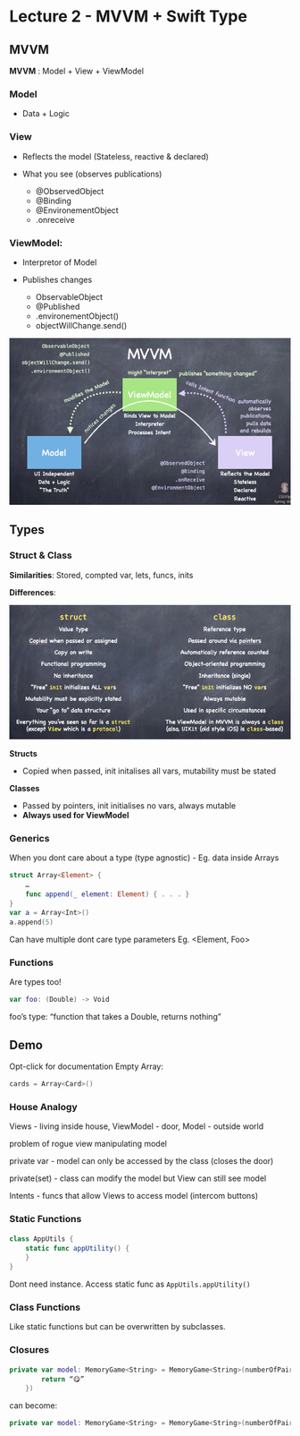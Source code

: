 # Lecture 2 - MVVM + Swift Type
## MVVM
**MVVM** : Model + View + ViewModel

### Model

* Data + Logic

### View

* Reflects the model (Stateless, reactive & declared)

* What you see (observes publications)
  * @ObservedObject
  * @Binding
  * @EnvironementObject
  * .onreceive

### ViewModel: 

* Interpretor of Model 

* Publishes changes
  * ObservableObject
  * @Published
  * .environementObject()
  * objectWillChange.send()

![MVVM](./Lecture.assets/MVVM.png)



## Types
### Struct & Class
**Similarities**: Stored, compted var, lets, funcs, inits

**Differences**:

![Differences](./Lecture.assets/Differences.png)

**Structs**
* Copied when passed, init initalises all vars, mutability must be stated

**Classes**
* Passed by pointers,  init initialises no vars, always mutable
* **Always used for ViewModel**

### Generics
When you dont care about a type (type agnostic) - Eg. data inside Arrays
```swift
struct Array<Element> {
	…
	func append(_ element: Element) { . . . }
}
var a = Array<Int>()
a.append(5)
```

Can have multiple dont care type parameters  Eg. <Element, Foo>

### Functions
Are types too!
```swift
var foo: (Double) -> Void
```
 foo’s type: “function that takes a Double, returns nothing”

## Demo 
Opt-click for documentation
Empty Array:
```swift
cards = Array<Card>()
```

### House Analogy
Views - living inside house, ViewModel - door, Model - outside world

problem of rogue view manipulating model

private var 	- model can only be accessed by the class (closes the door)

private(set) 	- class can modify the model but View can still see model

Intents 		- funcs that allow Views to access model (intercom buttons)

### Static Functions
```swift
class AppUtils {
    static func appUtility() {
    }
}
```
Dont need instance. Access static func as `AppUtils.appUtility()`

### Class Functions
Like static functions but can be overwritten by subclasses.

### Closures
```swift
private var model: MemoryGame<String> = MemoryGame<String>(numberOfPairs: 2, cardContentFactory: { (pairIndex: Int) -> String in
        return “😋”
    })
```
can become:
```swift
private var model: MemoryGame<String> = MemoryGame<String>(numberOfPairs: 2) { _ in “😋” }
```

